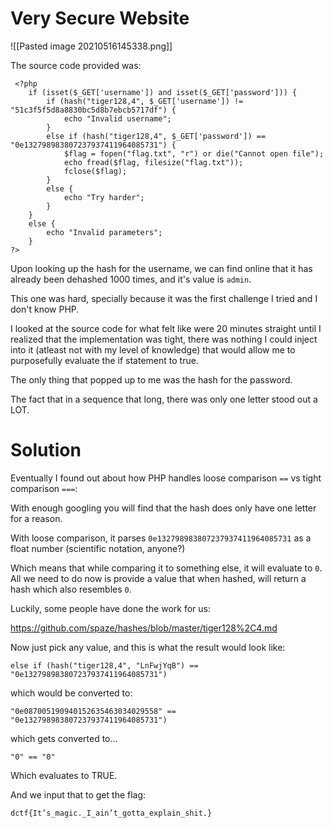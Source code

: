 # Very Secure Website

![[Pasted image 20210516145338.png]]

The source code provided was:
```
 <?php
    if (isset($_GET['username']) and isset($_GET['password'])) {
        if (hash("tiger128,4", $_GET['username']) != "51c3f5f5d8a8830bc5d8b7ebcb5717df") {
            echo "Invalid username";
        }
        else if (hash("tiger128,4", $_GET['password']) == "0e132798983807237937411964085731") {
            $flag = fopen("flag.txt", "r") or die("Cannot open file");
            echo fread($flag, filesize("flag.txt"));
            fclose($flag);
        }
        else {
            echo "Try harder";
        }
    }
    else {
        echo "Invalid parameters";
    }
?> 
```

Upon looking up the hash for the username, we can find online that it has already been dehashed 1000 times, and it's value is `admin`.

This one was hard, specially because it was the first challenge I tried and I don't know PHP.

I looked at the source code for what felt like were 20 minutes straight until I realized that the implementation was tight, there was nothing I could inject into it (atleast not with my level of knowledge) that would allow me to purposefully evaluate the if statement to true.

The only thing that popped up to me was the hash for the password.

The fact that in a sequence that long, there was only one letter stood out a LOT.


# Solution

Eventually I found out about how PHP handles loose comparison `==` vs tight comparison `===`:

With enough googling you will find that the hash does only have one letter for a reason.

With loose comparison, it parses `0e132798983807237937411964085731` as a float number (scientific notation, anyone?)

Which means that while comparing it to something else, it will evaluate to `0`. All we need to do now is provide a value that when hashed, will return a hash which also resembles `0`.

Luckily, some people have done the work for us:

https://github.com/spaze/hashes/blob/master/tiger128%2C4.md

Now just pick any value, and this is what the result would look like:

`else if (hash("tiger128,4", "LnFwjYqB") == "0e132798983807237937411964085731")`

which would be converted to:

`"0e087005190940152635463034029558" == "0e132798983807237937411964085731")`

which gets converted to...

`"0" == "0"`

Which evaluates to TRUE.


And we input that to get the flag:

`dctf{It’s_magic._I_ain’t_gotta_explain_shit.}`

